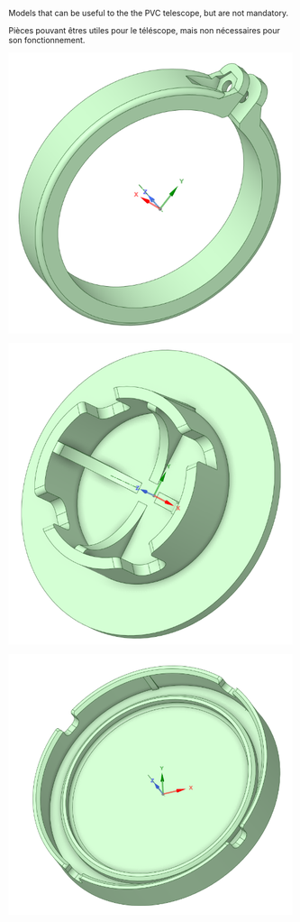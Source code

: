 Models that can be useful to the the PVC telescope, but are not mandatory.

Pièces pouvant êtres utiles pour le téléscope, mais non nécessaires pour son fonctionnement.

![Bague](Lunette-BagueButee.png)

![Bague](Lunette-BouchonAR.png)

![Bague](Lunette-BouchonAV.png)

